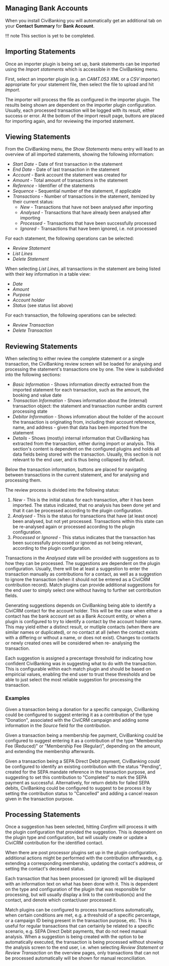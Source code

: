 ## Managing Bank Accounts

When you install CiviBanking you will automatically get an additional tab on
your **Contact Summary** for **Bank Account**.

!!! note
    This section is yet to be completed. 

## Importing Statements

Once an importer plugin is being set up, bank statements can be imported using
the *Import statements* which is accessible in the CiviBanking menu.

First, select an importer plugin (e.g. an *CAMT.053 XML* or a *CSV* importer)
appropriate for your statement file, then select the file to upload and hit
*Import*.

The importer will process the file as configured in the importer plugin. The
results being shown are dependent on the importer plugin configuration. Usually,
each processed transaction will be logged with its result, either success or
error. At the bottom of the import result page, buttons are placed for importing
again, and for reviewing the imported statement.

## Viewing Statements

From the CiviBanking menu, the *Show Statements* menu entry will lead to an
overview of all imported statements, showing the following information:

- *Start Date* - Date of first transaction in the statement
- *End Date* - Date of last transaction in the statement
- *Account* - Bank account the statement was created for
- *Amount* - Total amount of transactions in the statement
- *Reference* - Identifier of the statements
- *Sequence* - Sequential number of the statement, if applicable
- *Transactions* - Number of transactions in the statement, itemized by their
  current status:
    - *New* - Transactions that have not been analysed after importing
    - *Analysed* - Transactions that have already been analysed after importing
    - *Processed* - Transactions that have been successfully processed
    - *Ignored* - Transactions that have been ignored, i.e. not processed

For each statement, the following operations can be selected:

- *Review Statement*
- *List Lines*
- *Delete Statement*

When selecting *List Lines*, all transactions in the statement are being listed
with their key information in a table view:

- *Date*
- *Amount*
- *Purpose*
- *Account holder*
- *Status* (see status list above)

For each transaction, the following operations can be selected:

- *Review Transaction*
- *Delete Transaction*

## Reviewing Statements

When selecting to either review the complete statement or a single transaction,
the CiviBanking review screen will be loaded for analysing and processing the
statement's transactions one by one. The view is subdivided into the following
sections:

- *Basic Information* - Shows information directly extracted from the imported
  statement for each transaction, such as the amount, the booking and value
  date
- *Transaction Information* - Shows information about the (internal) transaction
  object: the statement and transaction number andits current processing state
- *Debitor Information* - Shows infomration about the holder of the account the
  transaction is originating from, including their account reference, name, and
  address - given that data has been imported from the statement
- *Details* - Shows (mostly) internal information that CiviBanking has extracted
  from the transaction, either during import or analysis. This section's content
  is dependent on the configured plugins and holds all data fields being stored
  with the transaction. Usually, this section is not relevant to the end user,
  and is thus being collapsed by default.

Below the transaction information, buttons are placed for navigating between
transactions in the current statement, and for analysing and processing them.

The review process is divided into the following status:

1. *New* - This is the initial status for each transaction, after it has been
   imported. The status indicated, that no analysis has been done yet and that
   it can be processed according to the plugin configuration.
2. *Analysed* - This is the status for transactions that have (at least once)
   been analysed, but not yet processed. Transactions within this state can be
   re-analysed again or processed according to the plugin configuration.
3. *Processed* or *Ignored* -  This status indicates that the transaction has
   been successfully processed or ignored as not being relevant, according to
   the plugin configuration.

Transactions in the *Analysed* state will be provided with suggestions as to how
they can be processed. The suggestions are dependent on the plugin
configuration. Usually, there will be at least a suggestion to enter the
transaction manually as contributions for a contact, as well as a suggestion to
ignore the transaction (when it should not be entered as a CiviCRM contribution
record). Match plugins can provide additional suggestions for the end user to
simply select one without having to further set contribution fields.

Generating suggestions depends on CiviBanking being able to identify a CiviCRM
contact for the account holder. This will be the case when either a contact has
the bank account set as a Bank Account entity, or when a plugin is configured to
try to identify a contact by the account holder name. This may yield either a
distinct result, or mutliple contacts (when there are similar names or
duplicated), or no contact at all (when the contact exists with a differing or
without a name, or does not exist). Changes to contacts or newly created ones
will be considered when re- analysing the transaction.

Each suggestion is assigned a precentage threshold for indicating how confident
CiviBanking was in suggesting what to do with the transaction. This is
configurable within each match plugin and should be based on empiricial values,
enabling the end user to trust these thresholds and be able to just select the
most reliable suggestion for processing the transaction.

### Examples

Given a transaction being a donation for a specific campaign, CiviBanking could
be configured to suggest entering it as a contribution of the type "Donation",
associated with the CiviCRM campaign and adding some information in the *Source*
field for the contribution.

Given a transaction being a membership fee payment, CiviBanking could be
configured to suggest entering it as a contribution of the type
"Membership Fee (Reduced)" or "Membership Fee (Regular)", depending on the
amount, and extending the membership afterwards.

Given a transaction being a SEPA Direct Debit payment, CiviBanking could be
configured to identify an existing contribution with the status "Pending",
created for the SEPA mandate reference in the transaction purpose, and
suggesting to set this contribution to "Completed" to mark the SEPA payment as
successful. Alternatively, for return debits for failed SEPA debits, CiviBanking
could be configured to suggest to be process it by setting the contribution
status to "Cancelled" and adding a cancel reason given in the transaction
purpose.

## Processing Statements

Once a suggestion has been selected, hitting *Confirm* will process it  with the
plugin configuration that provided the suggestion. This is dependent on the
plugin type and configuration, but will usually create or update a CiviCRM
contribution for the identified contact.

When there are post processor plugins set up in the plugin configuration,
additional actions might be performed with the contribution afterwards, e.g.
extending a corresponding membership, updating the contact's address, or setting
the contact's deceased status.

Each transaction that has been processed (or ignored) will be displayed with an
information text on what has been done with it. This is dependent on the type
and configuration of the plugin that was responsible for processing, but will
usually display a link to the contribution(s) and the contact, and denote which
contact/user processed it.

Match plugins can be configured to process transactions automatically, when
certain conditions are met, e.g. a threshold of a specific percentage, or a
campaign ID being present in the transaction purpose, etc. This is useful for
regular transactions that can certainly be related to a specific scenario, e.g.
SEPA Direct Debit payments, that do not need manual analysis. When a suggestion
is being created with the option to be automatically executed, the transaction
is being processed without showing the analysis screen to the end user, i.e.
when selecting *Review Statement* or *Review Transaction* on the overview pages,
only transactions that can not be processed automatically will be shown for
manual reconciliation.
